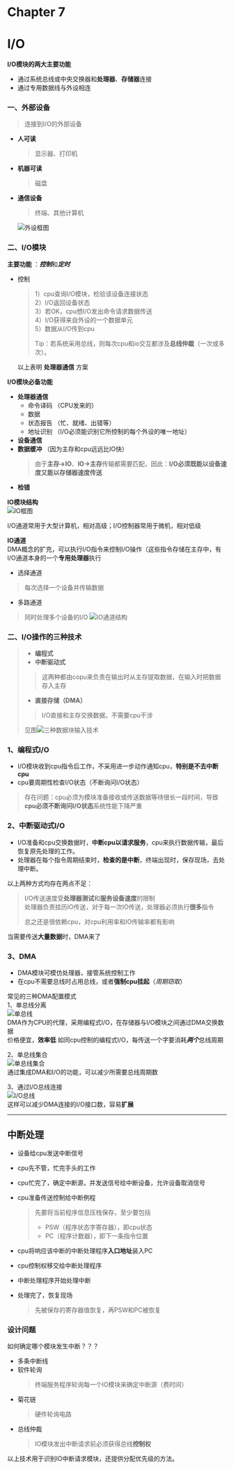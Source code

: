 # Chapter 7
# I/O
 **I/O模块的两大主要功能**  
- 通过系统总线或中央交换器和**处理器**、**存储器**连接
- 通过专用数据线与外设相连

### 一、外部设备  
> 连接到I/O的外部设备  
- **人可读**  
  > 显示器、打印机  
- **机器可读**  
  > 磁盘  
- **通信设备**  
  > 终端、其他计算机  

  ![外设框图](./%E5%A4%96%E8%AE%BE%E6%A1%86%E5%9B%BE.png)  
  
### 二、I/O模块  
**主要功能**  ：***控制***和***定时***  
- 控制  
  > 1）cpu查询I/O模块，检验该设备连接状态  
  > 2）I/O返回设备状态   
  > 3）若OK，cpu想I/O发出命令请求数据传送   
  > 4）I/O获得来自外设的一个数据单元  
  > 5）数据从I/O传到cpu  
  >
  > Tip：若系统采用总线，则每次cpu和io交互都涉及**总线仲裁**（一次或多次）。  

  以上表明  **处理器通信**  方案  

**I/O模块必备功能**  
- **处理器通信**  
  - 命令译码  （CPU发来的）  
  - 数据  
  - 状态报告   （忙、就绪、出错等）  
  - 地址识别    （I/O必须能识别它所控制的每个外设的唯一地址）
- **设备通信**  
- **数据缓冲**  （因为主存和cpu远远比IO快）  
  > 由于**主存->IO**、**IO->主存**传输都需要匹配，因此：**I/O必须既能以设备速度又能以存储器速度传送**  
- **检错**  

**IO模块结构**  
![IO框图](./IO%E6%A8%A1%E5%9D%97%E6%A1%86%E5%9B%BE.png)  

I/O通道常用于大型计算机，相对高级；I/O控制器常用于微机，相对低级  
  
  **IO通道**  
   DMA概念的扩充，可以执行I/O指令来控制I/O操作（这些指令存储在主存中，有I/O通道本身的一个**专用处理器**执行
  - 选择通道  
   > 每次选择一个设备并传输数据  
  - 多路通道  
   > 同时处理多个设备的I/O
    ![IO通道结构](./IO%E9%80%9A%E9%81%93%E7%BB%93%E6%9E%84.png)  
    
### 二、I/O操作的三种技术  
  > - **编程式**  
  > - **中断驱动式**
  >> 这两种都由copu来负责在输出时从主存提取数据，在输入时把数据存入主存  
  > - **直接存储（DMA）**  
  >> I/O直接和主存交换数据，不需要cpu干涉   
  >
  > 见图![三种数据块输入技术](./%E6%95%B0%E6%8D%AE%E5%9D%97%E8%BE%93%E5%85%A5%E7%9A%84%E4%B8%89%E7%A7%8D%E6%8A%80%E6%9C%AF.png)  
### 1、编程式I/O  
  - I/O模块收到cpu指令后工作，不采用进一步动作通知cpu，**特别是不去中断cpu** 
  - cpu要周期性检查I/O状态（不断询问I/O状态）
  > 存在问题：cpu必须为模块准备接收或传送数据等待很长一段时间，导致**cpu必须不断询问I/O状态**系统性能下降严重  
### 2、中断驱动式I/O  
  - I/O准备和cpu交换数据时，**中断cpu以请求服务**，cpu来执行数据传输，最后恢复原先处理的工作。  
  - 处理器在每个指令周期结束时，**检查的是中断**，终端出现时，保存现场，去处理中断。  
  
  以上两种方式均存在两点不足：
  > I/O传送速度受**处理器测试**和**服务设备速度**的限制  
  > 处理器负责挂历IO传送，对于每一次IO传送，处理器必须执行**很多**指令  
  >  
  > 总之还是很依赖cpu，对cpu利用率和IO传输率都有影响
  
  当需要传送**大量数据**时，DMA来了
### 3、DMA  
  - DMA模块可模仿处理器，接管系统控制工作
  - 在cpu不需要总线时占用总线，或者**强制cpu挂起**（*周期窃取*）  
  
  常见的三种DMA配置模式  
  1、单总线分离  
  ![单总线](./%E5%8D%95%E6%80%BB%E7%BA%BF%E5%88%86%E7%A6%BBDMA.png)  
  DMA作为CPU的代理，采用编程式I/O，在存储器与I/O模块之间通过DMA交换数据  
  价格便宜，**效率低**
  如同cpu控制的编程式I/O，每传送一个字要消耗***两个***总线周期  

  2、单总线集合  
  ![单总线集合](./%E5%8D%95%E6%80%BB%E7%BA%BF%E9%9B%86%E5%90%88DMA.png)  
  通过集成DMA和I/O的功能，可以减少所需要总线周期数  

  3、通过I/O总线连接  
  ![I/O总线](./%E5%A4%9AIO%E6%8E%A5%E5%8F%A3DMA.png)  
  这样可以减少DMA连接的I/O接口数，容易**扩展**    

---
## 中断处理  
- 设备给cpu发送中断信号  
- cpu先不管，忙完手头的工作  
- cpu忙完了，确定中断源，并发送信号给中断设备，允许设备取消信号  
- cpu准备传送控制给中断例程  
  > 先要将当前程序信息压栈保存，至少要包括    
  > - PSW（程序状态字寄存器），即cpu状态  
  > - PC（程序计数器），即下一条指令位置  

- cpu将响应该中断的中断处理程序**入口地址**装入PC  
- cpu控制权移交给中断处理程序  
- 中断处理程序开始处理中断  
- 处理完了，恢复现场
  > 先被保存的寄存器值恢复，再PSW和PC被恢复  

### 设计问题  
如何确定哪个模块发生中断？？？
  - 多条中断线
  - 软件轮询
    > 终端服务程序轮询每一个IO模块来确定中断源（费时间）    
  - 菊花链  
    > 硬件轮询电路  
  - 总线仲裁  
    > IO模块发出中断请求前必须获得总线**控制权** 

以上技术用于识别IO中断请求模块，还提供分配优先级的方法。

